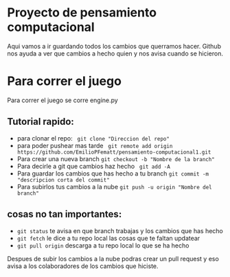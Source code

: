 ﻿# Proyecto de pensamiento computacional

Aqui vamos a ir guardando todos los cambios que querramos hacer. Github nos ayuda a ver que cambios a hecho quien y nos avisa cuando se hicieron. 

# Para correr el juego

Para correr el juego se corre engine.py

## Tutorial rapido: 
- para clonar el repo: ``` git clone "Direccion del repo"```
- para poder pushear mas tarde ``` git remote add origin https://github.com/EmilioPFematt/pensamiento-computacional1.git```
- Para crear una nueva branch ``` git checkout -b "Nombre de la branch" ```
- Para decirle a git que cambios haz hecho ``` git add -A```
- Para guardar los cambios que has hecho a tu branch ```git commit -m "descripcion corta del commit"```
- Para subirlos tus cambios a la nube ```git push -u origin "Nombre del branch"```

## cosas no tan importantes: 
- ```git status``` te avisa en que branch trabajas y los cambios que has hecho
- ```git fetch``` le dice a tu repo local las cosas que te faltan updatear
- ```git pull origin``` descarga a tu repo local lo que se ha hecho


Despues de subir los cambios a la nube podras crear un pull request y eso avisa a los colaboradores de los cambios que hiciste.
